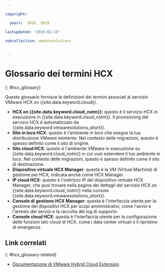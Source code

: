 ```yaml
---

copyright:

  years:  2016, 2019

lastupdated: "2019-02-15"

subcollection: vmwaresolutions


---
```


# Glossario dei termini HCX
{: #hcx_glossary}

Questo glossario fornisce le definizioni dei termini associati al servizio VMware HCX on {{site.data.keyword.cloud}}.

* **HCX on {{site.data.keyword.cloud_notm}}**: questo è il servizio HCX in esecuzione in {{site.data.keyword.cloud_notm}}. Il provisioning del servizio HCX è automatizzato da {{site.data.keyword.vmwaresolutions_short}}.
* **Sito in loco HCX**: questo è l'ambiente in loco che esegue la tua distribuzione VMware esistente. Nel contesto delle migrazioni, questo è spesso definito come il sito di origine.
* **Sito cloud HCX**: questo è l'ambiente VMware in esecuzione su {{site.data.keyword.cloud_notm}} in cui vuoi estendere il tuo ambiente in loco. Nel contesto delle migrazioni, questo è spesso definito come il sito di destinazione.
* **Dispositivo virtuale HCX Manager**: questa è la VM (Virtual Machine) di gestione per HCX, indicata anche come HCX Manager.
* **IP cloud HCX**: questo è l'indirizzo IP del dispositivo virtuale HCX Manager, che puoi trovare nella pagina dei dettagli del servizio HCX on {{site.data.keyword.cloud_notm}} nella console {{site.data.keyword.vmwaresolutions_short}}.
* **Console di gestione HCX Manager**: questa è l'interfaccia utente per la gestione dei dispositivi HCX per scopi amministrativi, come l'avvio e l'arresto dei servizi e la raccolta dei log di supporto.
* **Console cloud HCX**: questa è l'interfaccia utente per la configurazione delle funzioni lato cloud di HCX, come i data center virtuali e il ripristino di emergenza.

## Link correlati
{: #hcx_glossary-related}

* [Documentazione di VMware Hybrid Cloud Extension](https://cloud.vmware.com/vmware-hcx/resources)
